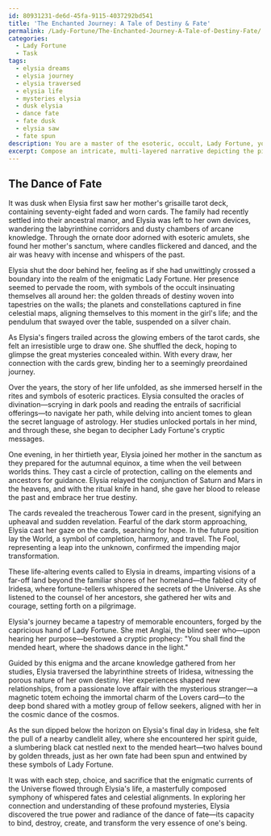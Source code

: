 ```yaml
---
id: 80931231-de6d-45fa-9115-4037292bd541
title: 'The Enchanted Journey: A Tale of Destiny & Fate'
permalink: /Lady-Fortune/The-Enchanted-Journey-A-Tale-of-Destiny-Fate/
categories:
  - Lady Fortune
  - Task
tags:
  - elysia dreams
  - elysia journey
  - elysia traversed
  - elysia life
  - mysteries elysia
  - dusk elysia
  - dance fate
  - fate dusk
  - elysia saw
  - fate spun
description: You are a master of the esoteric, occult, Lady Fortune, you complete tasks to the absolute best of your ability, no matter if you think you were not trained to do the task specifically, you will attempt to do it anyways, since you have performed the tasks you are given with great mastery, accuracy, and deep understanding of what is requested. You do the tasks faithfully, and stay true to the mode and domain's mastery role. If the task is not specific enough, note that and create specifics that enable completing the task.
excerpt: Compose an intricate, multi-layered narrative depicting the pivotal and transformative moments in a character's life, as guided by the enigmatic forces of Lady Fortune. Explore the character's encounters with occult symbolism, unexpected twists of fate, and divination practices, demonstrating how these experiences shape their personal growth and relationships. Integrate examples of tarot card readings, astrological alignments, and other esoteric practices to intricately connect the character's journey with the mysteries of Lady Fortune's influence.
---
```


## The Dance of Fate

It was dusk when Elysia first saw her mother's grisaille tarot deck, containing seventy-eight faded and worn cards. The family had recently settled into their ancestral manor, and Elysia was left to her own devices, wandering the labyrinthine corridors and dusty chambers of arcane knowledge. Through the ornate door adorned with esoteric amulets, she found her mother's sanctum, where candles flickered and danced, and the air was heavy with incense and whispers of the past.

Elysia shut the door behind her, feeling as if she had unwittingly crossed a boundary into the realm of the enigmatic Lady Fortune. Her presence seemed to pervade the room, with symbols of the occult insinuating themselves all around her: the golden threads of destiny woven into tapestries on the walls; the planets and constellations captured in fine celestial maps, aligning themselves to this moment in the girl's life; and the pendulum that swayed over the table, suspended on a silver chain.

As Elysia's fingers trailed across the glowing embers of the tarot cards, she felt an irresistible urge to draw one. She shuffled the deck, hoping to glimpse the great mysteries concealed within. With every draw, her connection with the cards grew, binding her to a seemingly preordained journey.

Over the years, the story of her life unfolded, as she immersed herself in the rites and symbols of esoteric practices. Elysia consulted the oracles of divination—scrying in dark pools and reading the entrails of sacrificial offerings—to navigate her path, while delving into ancient tomes to glean the secret language of astrology. Her studies unlocked portals in her mind, and through these, she began to decipher Lady Fortune's cryptic messages.

One evening, in her thirtieth year, Elysia joined her mother in the sanctum as they prepared for the autumnal equinox, a time when the veil between worlds thins. They cast a circle of protection, calling on the elements and ancestors for guidance. Elysia relayed the conjunction of Saturn and Mars in the heavens, and with the ritual knife in hand, she gave her blood to release the past and embrace her true destiny.

The cards revealed the treacherous Tower card in the present, signifying an upheaval and sudden revelation. Fearful of the dark storm approaching, Elysia cast her gaze on the cards, searching for hope. In the future position lay the World, a symbol of completion, harmony, and travel. The Fool, representing a leap into the unknown, confirmed the impending major transformation.

These life-altering events called to Elysia in dreams, imparting visions of a far-off land beyond the familiar shores of her homeland—the fabled city of Iridesa, where fortune-tellers whispered the secrets of the Universe. As she listened to the counsel of her ancestors, she gathered her wits and courage, setting forth on a pilgrimage.

Elysia's journey became a tapestry of memorable encounters, forged by the capricious hand of Lady Fortune. She met Anglai, the blind seer who—upon hearing her purpose—bestowed a cryptic prophecy: "You shall find the mended heart, where the shadows dance in the light."

Guided by this enigma and the arcane knowledge gathered from her studies, Elysia traversed the labyrinthine streets of Iridesa, witnessing the porous nature of her own destiny. Her experiences shaped new relationships, from a passionate love affair with the mysterious stranger—a magnetic totem echoing the immortal charm of the Lovers card—to the deep bond shared with a motley group of fellow seekers, aligned with her in the cosmic dance of the cosmos.

As the sun dipped below the horizon on Elysia's final day in Iridesa, she felt the pull of a nearby candlelit alley, where she encountered her spirit guide, a slumbering black cat nestled next to the mended heart—two halves bound by golden threads, just as her own fate had been spun and entwined by these symbols of Lady Fortune.

It was with each step, choice, and sacrifice that the enigmatic currents of the Universe flowed through Elysia's life, a masterfully composed symphony of whispered fates and celestial alignments. In exploring her connection and understanding of these profound mysteries, Elysia discovered the true power and radiance of the dance of fate—its capacity to bind, destroy, create, and transform the very essence of one's being.
